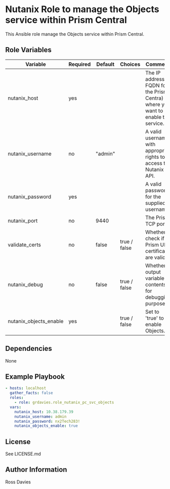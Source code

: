 # Nutanix Role to manage the Objects service within Prism Central

This Ansible role manage the Objects service within Prism Central.

## Role Variables

| Variable                                          | Required | Default | Choices                   | Comments                                                                                               |
|---------------------------------------------------|----------|---------|---------------------------|--------------------------------------------------------------------------------------------------------|
| nutanix_host                                      | yes      |         |                           | The IP address or FQDN for the Prism Centra) where you want to enable the service.                     |
| nutanix_username                                  | no       | "admin" |                           | A valid username with appropriate rights to access the Nutanix API.                                    |
| nutanix_password                                  | yes      |         |                           | A valid password for the supplied username.                                                            |
| nutanix_port                                      | no       | 9440    |                           | The Prism TCP port                                                                                     |
| validate_certs                                    | no       | false   | true / false              | Whether to check if Prism UI certificates are valid.                                                   |
| nutanix_debug                                     | no       | false   | true / false              | Whether to output variable contents for debugging purposes.                                            |
| nutanix_objects_enable                            | yes      |         | true / false              | Set to 'true' to enable Objects.                                                                       |

## Dependencies

None

## Example Playbook

```YAML
- hosts: localhost
  gather_facts: false
  roles:
    - role: grdavies.role_nutanix_pc_svc_objects
  vars:
    nutanix_host: 10.38.179.39
    nutanix_username: admin
    nutanix_password: nx2Tech283!
    nutanix_objects_enable: true
```

## License

See LICENSE.md

## Author Information

Ross Davies
